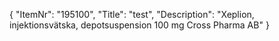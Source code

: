 {
  "ItemNr": "195100",
  "Title": "test",
  "Description": "Xeplion, injektionsvätska, depotsuspension 100 mg Cross Pharma AB"
}